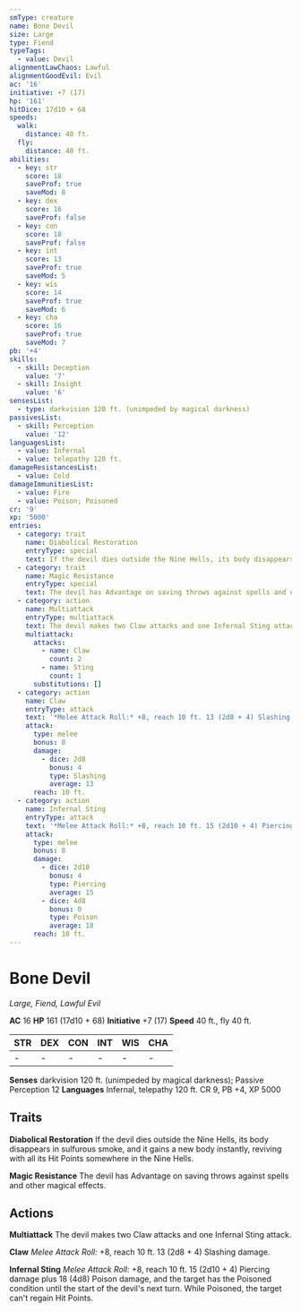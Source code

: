 ```yaml
---
smType: creature
name: Bone Devil
size: Large
type: Fiend
typeTags:
  - value: Devil
alignmentLawChaos: Lawful
alignmentGoodEvil: Evil
ac: '16'
initiative: +7 (17)
hp: '161'
hitDice: 17d10 + 68
speeds:
  walk:
    distance: 40 ft.
  fly:
    distance: 40 ft.
abilities:
  - key: str
    score: 18
    saveProf: true
    saveMod: 8
  - key: dex
    score: 16
    saveProf: false
  - key: con
    score: 18
    saveProf: false
  - key: int
    score: 13
    saveProf: true
    saveMod: 5
  - key: wis
    score: 14
    saveProf: true
    saveMod: 6
  - key: cha
    score: 16
    saveProf: true
    saveMod: 7
pb: '+4'
skills:
  - skill: Deception
    value: '7'
  - skill: Insight
    value: '6'
sensesList:
  - type: darkvision 120 ft. (unimpeded by magical darkness)
passivesList:
  - skill: Perception
    value: '12'
languagesList:
  - value: Infernal
  - value: telepathy 120 ft.
damageResistancesList:
  - value: Cold
damageImmunitiesList:
  - value: Fire
  - value: Poison; Poisoned
cr: '9'
xp: '5000'
entries:
  - category: trait
    name: Diabolical Restoration
    entryType: special
    text: If the devil dies outside the Nine Hells, its body disappears in sulfurous smoke, and it gains a new body instantly, reviving with all its Hit Points somewhere in the Nine Hells.
  - category: trait
    name: Magic Resistance
    entryType: special
    text: The devil has Advantage on saving throws against spells and other magical effects.
  - category: action
    name: Multiattack
    entryType: multiattack
    text: The devil makes two Claw attacks and one Infernal Sting attack.
    multiattack:
      attacks:
        - name: Claw
          count: 2
        - name: Sting
          count: 1
      substitutions: []
  - category: action
    name: Claw
    entryType: attack
    text: '*Melee Attack Roll:* +8, reach 10 ft. 13 (2d8 + 4) Slashing damage.'
    attack:
      type: melee
      bonus: 8
      damage:
        - dice: 2d8
          bonus: 4
          type: Slashing
          average: 13
      reach: 10 ft.
  - category: action
    name: Infernal Sting
    entryType: attack
    text: '*Melee Attack Roll:* +8, reach 10 ft. 15 (2d10 + 4) Piercing damage plus 18 (4d8) Poison damage, and the target has the Poisoned condition until the start of the devil''s next turn. While Poisoned, the target can''t regain Hit Points.'
    attack:
      type: melee
      bonus: 8
      damage:
        - dice: 2d10
          bonus: 4
          type: Piercing
          average: 15
        - dice: 4d8
          bonus: 0
          type: Poison
          average: 18
      reach: 10 ft.
---
```


# Bone Devil
*Large, Fiend, Lawful Evil*

**AC** 16
**HP** 161 (17d10 + 68)
**Initiative** +7 (17)
**Speed** 40 ft., fly 40 ft.

| STR | DEX | CON | INT | WIS | CHA |
| --- | --- | --- | --- | --- | --- |
| - | - | - | - | - | - |

**Senses** darkvision 120 ft. (unimpeded by magical darkness); Passive Perception 12
**Languages** Infernal, telepathy 120 ft.
CR 9, PB +4, XP 5000

## Traits

**Diabolical Restoration**
If the devil dies outside the Nine Hells, its body disappears in sulfurous smoke, and it gains a new body instantly, reviving with all its Hit Points somewhere in the Nine Hells.

**Magic Resistance**
The devil has Advantage on saving throws against spells and other magical effects.

## Actions

**Multiattack**
The devil makes two Claw attacks and one Infernal Sting attack.

**Claw**
*Melee Attack Roll:* +8, reach 10 ft. 13 (2d8 + 4) Slashing damage.

**Infernal Sting**
*Melee Attack Roll:* +8, reach 10 ft. 15 (2d10 + 4) Piercing damage plus 18 (4d8) Poison damage, and the target has the Poisoned condition until the start of the devil's next turn. While Poisoned, the target can't regain Hit Points.
